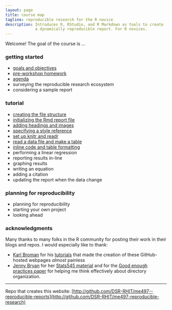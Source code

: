 ```yaml
---
layout: page
title: course map
tagline: reproducible research for the R novice
description: Introduces R, RStudio, and R Markdown as tools to create
             a dynamically reproducible report. For R novices. 
---
```


Welcome! The goal of the course is ...  

### getting started

- [goals and objectives](pages/00-goals.html)
- [pre-workshop homework](pages/01-pre-workshop-hw.html) 
- [agenda](pages/02-agenda.html) 
- surveying the reproducible research ecosystem 
- considering a sample report 

### tutorial 

- [creating the file structure](pages/03-getting-started.html) 
- [initializing the Rmd report file](pages/04-initialize-Rmd.html) 
- [adding headings and images](pages/05-headings-and-images.html) 
- [specifying a style reference](pages/06-style-reference.html)
- [set up knitr and readr](pages/07-setup-knitr-and-readr.html)
- [read a data file and make a table](pages/08-read-data-make-table.html)
- [inline code and table formatting](pages/09-inline-code.html)
- performing a linear regression  
- reporting results in-line 
- graphing results  
- writing an equation 
- adding a citation 
- updating the report when the data change 

### planning for reproducibility 

- planning for reproducibility 
- starting your own project 
- looking ahead 

### acknowledgments 

Many thanks to many folks in the R community for posting their work in their blogs and repos. I would especially like to thank: 

- [Karl Broman](http://kbroman.org) for his  [tutorials](http://kbroman.org/pages/tutorials.html) that made the creation of these GitHub-hosted webpages *almost* painless 
- [Jenny Bryan](https://github.com/jennybc) for her [Stats545 material](http://stat545.com/) and for the
[Good enough practices  paper](https://swcarpentry.github.io/good-enough-practices-in-scientific-computing/) for helping me think effectively about directory organization.  









---

Repo that creates this website: [http://github.com/DSR-RHIT/me497--reproducible-reports](http://github.com/DSR-RHIT/me497-reproducible-research) 
